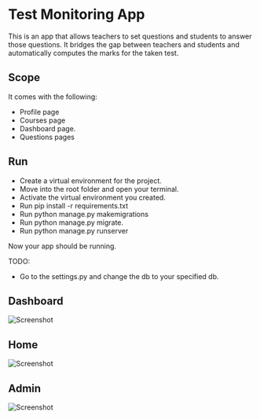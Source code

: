# Test Monitoring App

This is an app that allows teachers to set questions and students to answer those questions. It bridges the gap between teachers and students and 
automatically computes the marks for the taken test.


## Scope

It comes with the following:
- Profile page 	
- Courses page
- Dashboard page.
- Questions pages


## Run
- Create a virtual environment for the project.
- Move into the root folder and open your terminal.
- Activate the virtual environment you created.
- Run pip install -r requirements.txt
- Run python manage.py makemigrations
- Run python manage.py migrate.
- Run python manage.py runserver


Now your app should be running.


TODO:
- Go to the settings.py and change the db to your specified db.


## Dashboard
![Screenshot](dashboard.png)



## Home
![Screenshot](home.png)



## Admin
![Screenshot](admin.png)
